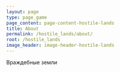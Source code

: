 ```yaml
---
layout: page
type: page_game
page_content: page-content-hostile-lands
title: About
permalink: /hostile_lands/about/
root: /hostile_lands
image_header: image-header-hostile-lands
---
```


Враждебные земли